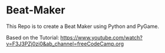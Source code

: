 # Beat-Maker
This Repo is to create a Beat Maker using Python and PyGame.

Based on the Tutorial: https://www.youtube.com/watch?v=F3J3PZj0zi0&ab_channel=freeCodeCamp.org
